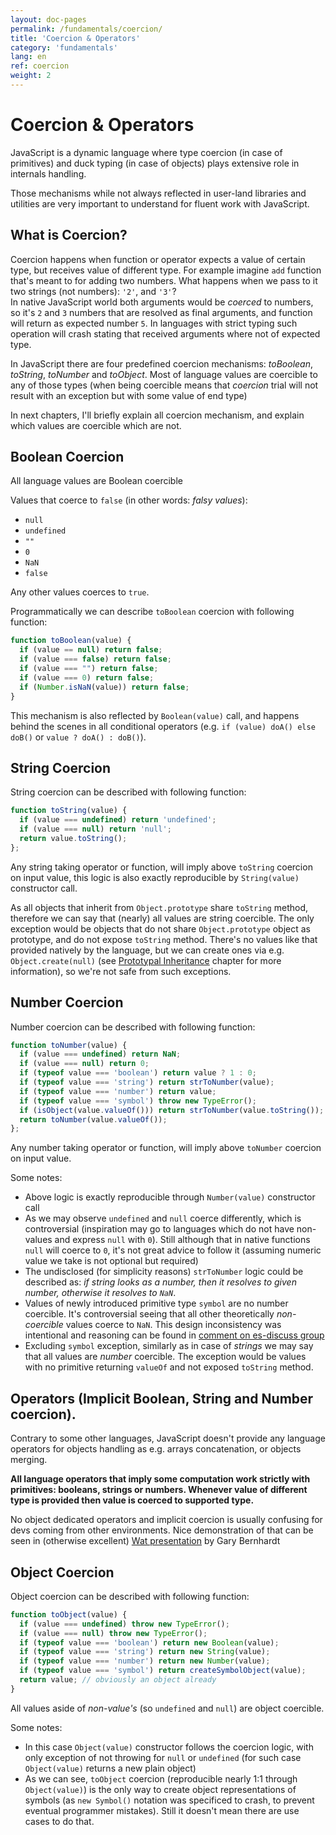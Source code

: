 ```yaml
---
layout: doc-pages
permalink: /fundamentals/coercion/
title: 'Coercion & Operators'
category: 'fundamentals'
lang: en
ref: coercion
weight: 2
---
```


# Coercion & Operators

JavaScript is a dynamic language where type coercion (in case of primitives) and duck typing (in case of objects) plays extensive role in internals handling.

Those mechanisms while not always reflected in user-land libraries and utilities are very important to understand for fluent work with JavaScript.

## What is Coercion?

Coercion happens when function or operator expects a value of certain type, but receives value of different type.
For example imagine `add` function that's meant to for adding two numbers. What happens when we pass to it two strings (not numbers): `'2'`, and `'3'`?  
In native JavaScript world both arguments would be _coerced_ to numbers, so it's `2` and `3` numbers that are resolved as final arguments, and function will return as expected number `5`.
In languages with strict typing such operation will crash stating that received arguments where not of expected type.

In JavaScript there are four predefined coercion mechanisms: _toBoolean_, _toString_, _toNumber_ and _toObject_. Most of language values are coercible to any of those types (when being coercible means that _coercion_ trial will not result with an exception but with some value of end type)

In next chapters, I'll briefly explain all coercion mechanism, and explain which values are coercible which are not.

## Boolean Coercion

All language values are Boolean coercible

Values that coerce to `false` (in other words: _falsy values_):

- `null`
- `undefined`
- `""`
- `0`
- `NaN`
- `false`

Any other values coerces to `true`.

Programmatically we can describe `toBoolean` coercion with following function:

```javascript
function toBoolean(value) {
  if (value == null) return false;
  if (value === false) return false;
  if (value === "") return false;
  if (value === 0) return false;
  if (Number.isNaN(value)) return false;
}
```

This mechanism is also reflected by `Boolean(value)` call, and happens behind the scenes in all conditional operators (e.g. `if (value) doA() else doB()` or `value ? doA() : doB()`).

## String Coercion

String coercion can be described with following function:

```javascript
function toString(value) {
  if (value === undefined) return 'undefined';
  if (value === null) return 'null';
  return value.toString();
};
```

Any string taking operator or function, will imply above `toString` coercion on input value, this logic is also exactly reproducible by `String(value)` constructor call.

As all objects that inherit from `Object.prototype` share `toString` method, therefore we can say that (nearly) all values are string coercible. The only exception would be objects that do not share `Object.prototype` object as prototype, and do not expose `toString` method.
There's no values like that provided natively by the language, but we can create ones via e.g. `Object.create(null)` (see [Prototypal Inheritance](/fundamentals/inheritance) chapter for more information), so we're not safe from such exceptions.

## Number Coercion

Number coercion can be described with following function:

```javascript
function toNumber(value) {
  if (value === undefined) return NaN;
  if (value === null) return 0;
  if (typeof value === 'boolean') return value ? 1 : 0;
  if (typeof value === 'string') return strToNumber(value);
  if (typeof value === 'number') return value;
  if (typeof value === 'symbol') throw new TypeError();
  if (isObject(value.valueOf())) return strToNumber(value.toString());
  return toNumber(value.valueOf());
};
```

Any number taking operator or function, will imply above `toNumber` coercion on input value.

Some notes:
- Above logic is exactly reproducible through `Number(value)` constructor call
- As we may observe `undefined` and `null` coerce differently, which is controversial (inspiration may go to languages which do not have non-values and express `null` with `0`). Still although that in native functions `null` will coerce to `0`, it's not great advice to follow it (assuming numeric value we take is not optional but required)
- The undisclosed (for simplicity reasons) `strToNumber` logic could be described as: _if string looks as a number, then it resolves to given number, otherwise it resolves to `NaN`_.
- Values of newly introduced primitive type `symbol` are no number coercible. It's controversial seeing that all other theoretically _non-coercible_ values coerce to `NaN`. This design inconsistency was intentional and reasoning can be found in [comment on es-discuss group](http://mozilla.6506.n7.nabble.com/Why-Number-symbol-crashes-td359554.html#a359643)
- Excluding `symbol` exception, similarly as in case of _strings_ we may say that all values are _number_ coercible. The exception would be values with no primitive returning `valueOf` and not exposed `toString` method.

## Operators (Implicit Boolean, String and Number coercion).

Contrary to some other languages, JavaScript doesn't provide any language operators for objects handling as e.g. arrays concatenation, or objects merging.

__All language operators that imply some computation work strictly with primitives: booleans, strings or numbers. Whenever value of different type is provided then value is coerced to supported type.__

No object dedicated operators and implicit coercion is usually confusing for devs coming from other environments. Nice demonstration of that can be seen in (otherwise excellent) [Wat presentation](https://www.destroyallsoftware.com/talks/wat) by Gary Bernhardt

## Object Coercion

Object coercion can be described with following function:

```javascript
function toObject(value) {
  if (value === undefined) throw new TypeError();
  if (value === null) throw new TypeError();
  if (typeof value === 'boolean') return new Boolean(value);
  if (typeof value === 'string') return new String(value);
  if (typeof value === 'number') return new Number(value);
  if (typeof value === 'symbol') return createSymbolObject(value);
  return value; // obviously an object already
}
```

All values aside of _non-value's_ (so `undefined` and `null`) are object coercible.

Some notes:

- In this case `Object(value)` constructor follows the coercion logic, with only exception of not throwing for `null` or `undefined` (for such case `Object(value)` returns a new plain object)
- As we can see, `toObject` coercion (reproducible nearly 1:1 through `Object(value)`) is the only way to create object representations of symbols (as `new Symbol()` notation was specificed to crash, to prevent eventual programmer mistakes). Still it doesn't mean there are use cases to do that.

